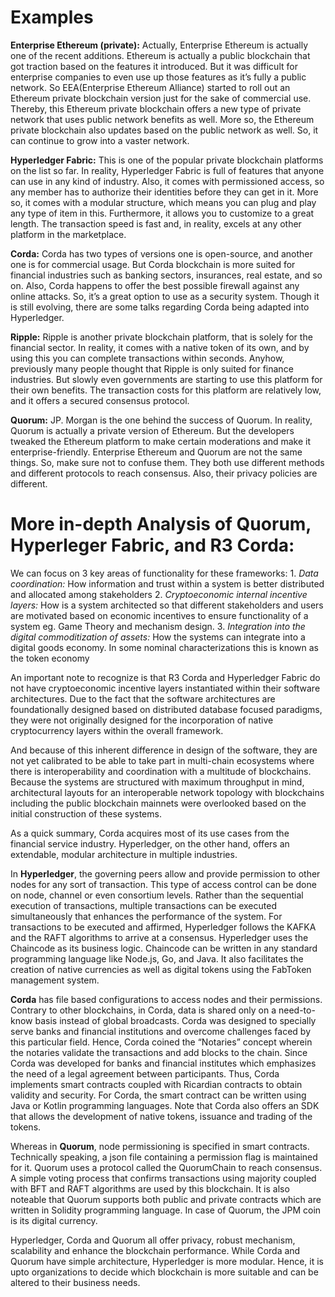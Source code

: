 # Examples


**Enterprise Ethereum (private):** Actually, Enterprise Ethereum is actually one of the recent additions. Ethereum is actually a public blockchain that got traction based on the features it introduced. But it was difficult for enterprise companies to even use up those features as it’s fully a public network. So EEA(Enterprise Ethereum Alliance) started to roll out an Ethereum private blockchain version just for the sake of commercial use. Thereby, this Ethereum private blockchain offers a new type of private network that uses public network benefits as well. More so, the Ethereum private blockchain also updates based on the public network as well. So, it can continue to grow into a vaster network.

**Hyperledger Fabric:** This is one of the popular private blockchain platforms on the list so far. In reality, Hyperledger Fabric is full of features that anyone can use in any kind of industry. Also, it comes with permissioned access, so any member has to authorize their identities before they can get in it. More so, it comes with a modular structure, which means you can plug and play any type of item in this. Furthermore, it allows you to customize to a great length. The transaction speed is fast and, in reality, excels at any other platform in the marketplace.

**Corda:** Corda has two types of versions one is open-source, and another one is for commercial usage. But Corda blockchain is more suited for financial industries such as banking sectors, insurances, real estate, and so on. Also, Corda happens to offer the best possible firewall against any online attacks. So, it’s a great option to use as a security system. Though it is still evolving, there are some talks regarding Corda being adapted into Hyperledger.

**Ripple:** Ripple is another private blockchain platform, that is solely for the financial sector. In reality, it comes with a native token of its own, and by using this you can complete transactions within seconds. Anyhow, previously many people thought that Ripple is only suited for finance industries. But slowly even governments are starting to use this platform for their own benefits. The transaction costs for this platform are relatively low, and it offers a secured consensus protocol.

**Quorum:** JP. Morgan is the one behind the success of Quorum. In reality, Quorum is actually a private version of Ethereum. But the developers tweaked the Ethereum platform to make certain moderations and make it enterprise-friendly. Enterprise Ethereum and Quorum are not the same things. So, make sure not to confuse them. They both use different methods and different protocols to reach consensus. Also, their privacy policies are different.




# More in-depth Analysis of Quorum, Hyperleger Fabric, and R3 Corda:


We can focus on 3 key areas of functionality for these frameworks:
    1. *Data coordination:* How information and trust within a system is better distributed and allocated among stakeholders
    2. *Cryptoeconomic internal incentive layers:* How is a system architected so that different stakeholders and users are motivated based on economic incentives to ensure functionality of a system eg. Game Theory and mechanism design.
    3. *Integration into the digital commoditization of assets:* How the systems can integrate into a digital goods economy. In some nominal characterizations this is known as the token economy

An important note to recognize is that R3 Corda and Hyperledger Fabric do not have cryptoeconomic incentive layers instantiated within their software architectures. Due to the fact that the software architectures are foundationally designed based on distributed database focused paradigms, they were not originally designed for the incorporation of native cryptocurrency layers within the overall framework.

And because of this inherent difference in design of the software, they are not yet calibrated to be able to take part in multi-chain ecosystems where there is interoperability and coordination with a multitude of blockchains. Because the systems are structured with maximum throughput in mind, architectural layouts for an interoperable network topology with blockchains including the public blockchain mainnets were overlooked based on the initial construction of these systems.

As a quick summary, Corda acquires most of its use cases from the financial service industry. Hyperledger, on the other hand, offers an extendable, modular architecture in multiple industries.

In **Hyperledger**, the governing peers allow and provide permission to other nodes for any sort of transaction. This type of access control can be done on node, channel or even consortium levels. Rather than the sequential execution of transactions, multiple transactions can be executed simultaneously that enhances the performance of the system. For transactions to be executed and affirmed, Hyperledger follows the KAFKA and the RAFT algorithms to arrive at a consensus. Hyperledger uses the Chaincode as its business logic. Chaincode can be written in any standard programming language like Node.js, Go, and Java. It also facilitates the creation of native currencies as well as digital tokens using the FabToken management system.

**Corda** has file based configurations to access nodes and their permissions. Contrary to other blockchains, in Corda, data is shared only on a need-to-know basis instead of global broadcasts. Corda was designed to specially serve banks and financial institutions and overcome challenges faced by this particular field. Hence, Corda coined the “Notaries” concept wherein the notaries validate the transactions and add blocks to the chain. Since Corda was developed for banks and financial institutes which emphasizes the need of a legal agreement between participants. Thus, Corda implements smart contracts coupled with Ricardian contracts to obtain validity and security. For Corda, the smart contract can be written using Java or Kotlin programming languages. Note that Corda also offers an SDK that allows the development of native tokens, issuance and trading of the tokens.

Whereas in **Quorum**, node permissioning is specified in smart contracts. Technically speaking, a json file containing a permission flag is maintained for it. Quorum uses a protocol called the QuorumChain to reach consensus. A simple voting process that confirms transactions using majority coupled with BFT and RAFT algorithms are used by this blockchain. It is also noteable that Quorum supports both public and private contracts which are written in Solidity programming language. In case of Quorum, the JPM coin is its digital currency.

Hyperledger, Corda and Quorum all offer privacy, robust mechanism, scalability and enhance the blockchain performance. While Corda and Quorum have simple architecture, Hyperledger is more modular. Hence, it is upto organizations to decide which blockchain is more suitable and can be altered to their business needs.
